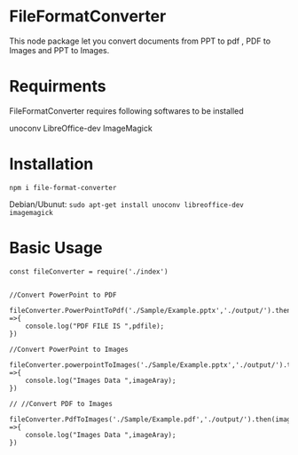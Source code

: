 # FileFormatConverter
This node package let you convert documents from PPT to pdf , PDF to Images and PPT to Images.


# Requirments 
FileFormatConverter requires following softwares to be installed

unoconv
LibreOffice-dev
ImageMagick

# Installation
```npm i file-format-converter```

Debian/Ubunut:
```sudo apt-get install unoconv libreoffice-dev imagemagick```

# Basic Usage
```
const fileConverter = require('./index')


//Convert PowerPoint to PDF

fileConverter.PowerPointToPdf('./Sample/Example.pptx','./output/').then(pdfile =>{
    console.log("PDF FILE IS ",pdfile);
})

//Convert PowerPoint to Images

fileConverter.powerpointToImages('./Sample/Example.pptx','./output/').then(imageAray =>{
    console.log("Images Data ",imageAray);
})

// //Convert PDF to Images

fileConverter.PdfToImages('./Sample/Example.pdf','./output/').then(imageAray =>{
    console.log("Images Data ",imageAray);
})

```

